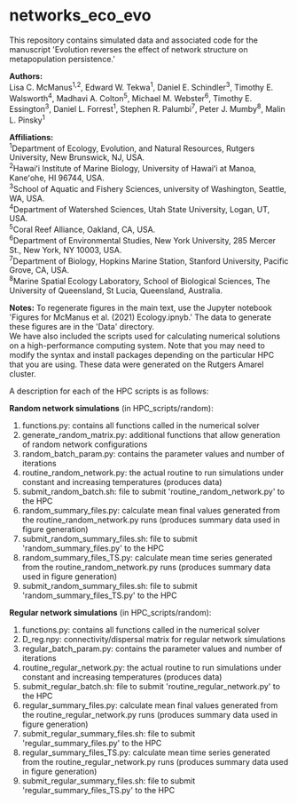 # networks_eco_evo

This repository contains simulated data and associated code for the manuscript 'Evolution reverses the effect of network structure on metapopulation persistence.'

**Authors:**   
Lisa C. McManus<sup>1,2</sup>, Edward W. Tekwa<sup>1</sup>, Daniel E. Schindler<sup>3</sup>, Timothy E. Walsworth<sup>4</sup>, Madhavi A. Colton<sup>5</sup>, Michael M. Webster<sup>6</sup>, Timothy E. Essington<sup>3</sup>, Daniel L. Forrest<sup>1</sup>, Stephen R. Palumbi<sup>7</sup>, Peter J. Mumby<sup>8</sup>, Malin L. Pinsky<sup>1</sup>

**Affiliations:**  
<sup>1</sup>Department of Ecology, Evolution, and Natural Resources, Rutgers University, New Brunswick, NJ, USA.  
<sup>2</sup>Hawaiʻi Institute of Marine Biology, University of Hawaiʻi at Manoa, Kaneʻohe, HI 96744, USA.  
<sup>3</sup>School of Aquatic and Fishery Sciences, university of Washington, Seattle, WA, USA.  
<sup>4</sup>Department of Watershed Sciences, Utah State University, Logan, UT, USA.  
<sup>5</sup>Coral Reef Alliance, Oakland, CA, USA.  
<sup>6</sup>Department of Environmental Studies, New York University, 285 Mercer St., New York, NY 10003, USA.  
<sup>7</sup>Department of Biology, Hopkins Marine Station, Stanford University, Pacific Grove, CA, USA.  
<sup>8</sup>Marine Spatial Ecology Laboratory, School of Biological Sciences, The University of Queensland, St Lucia, Queensland, Australia.  

**Notes:**
To regenerate figures in the main text, use the Jupyter notebook 'Figures for McManus et al. (2021) Ecology.ipnyb.' The data to generate these figures are in the 'Data' directory.  
We have also included the scripts used for calculating numerical solutions on a high-performance computing system. Note that you may need to modify the syntax and install packages depending on the particular HPC that you are using. These data were generated on the Rutgers Amarel cluster.

A description for each of the HPC scripts is as follows:

**Random network simulations** (in HPC_scripts/random):  
1. functions.py: contains all functions called in the numerical solver
2. generate_random_matrix.py: additional functions that allow generation of random network configurations  
3. random_batch_param.py: contains the parameter values and number of iterations  
4. routine_random_network.py: the actual routine to run simulations under constant and increasing temperatures (produces data)
5. submit_random_batch.sh: file to submit 'routine_random_network.py' to the HPC
6. random_summary_files.py: calculate mean final values generated from the routine_random_network.py runs (produces summary data used in figure generation)
7. submit_random_summary_files.sh: file to submit 'random_summary_files.py' to the HPC
8. random_summary_files_TS.py: calculate mean time series generated from the routine_random_network.py runs (produces summary data used in figure generation)
9. submit_random_summary_files.sh: file to submit 'random_summary_files_TS.py' to the HPC


**Regular network simulations** (in HPC_scripts/random):  
1. functions.py: contains all functions called in the numerical solver
2. D_reg.npy: connectivity/dispersal matrix for regular network simulations
3. regular_batch_param.py: contains the parameter values and number of iterations  
4. routine_regular_network.py: the actual routine to run simulations under constant and increasing temperatures (produces data)
5. submit_regular_batch.sh: file to submit 'routine_regular_network.py' to the HPC
6. regular_summary_files.py: calculate mean final values generated from the routine_regular_network.py runs (produces summary data used in figure generation)
7. submit_regular_summary_files.sh: file to submit 'regular_summary_files.py' to the HPC
8. regular_summary_files_TS.py: calculate mean time series generated from the routine_regular_network.py runs (produces summary data used in figure generation)
9. submit_regular_summary_files.sh: file to submit 'regular_summary_files_TS.py' to the HPC

